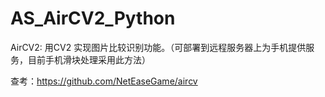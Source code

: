 # AS_AirCV2_Python
AirCV2: 用CV2 实现图片比较识别功能。（可部署到远程服务器上为手机提供服务，目前手机滑块处理采用此方法）

查考：https://github.com/NetEaseGame/aircv
